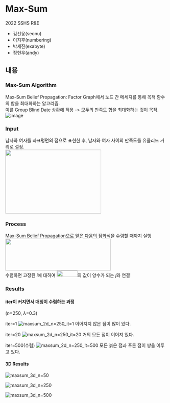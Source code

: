 Max-Sum
========
2022 SSHS R&E 

* 김선웅(seonu)
* 이지후(numbering)
* 박세진(exabyte)
* 정현우(andy)

내용
--------

### Max-Sum Algorithm
Max-Sum Belief Propagation: Factor Graph에서 노드 간 메세지를 통해 목적 함수의 합을 최대화하는 알고리즘.  
이를 Group Blind Date 상황에 적용 -> 모두의 만족도 합을 최대화하는 것이 목적.  
![image](https://user-images.githubusercontent.com/35063338/170415829-e2c5c1bb-147b-4d9a-ac1f-114f0ea98894.png)

### Input
남자와 여자를 좌표평면의 점으로 표현한 후, 남자와 여자 사이의 만족도를 유클리드 거리로 설정.  
<img src="https://user-images.githubusercontent.com/35063338/170417792-c08cb4cb-4052-4e70-88ea-d40a5f5f572b.png" width="300" height="200"/>

### Process
Max-Sum Belief Propagation으로 얻은 다음의 점화식을 수렴할 때까지 실행  
<img src="https://user-images.githubusercontent.com/35063338/170418111-c38a2e22-983c-4171-9cb3-e657d3cb2c71.png" width="330" height="100"/>  
수렴하면 고정된 $i$에 대하여 <img src="https://user-images.githubusercontent.com/35063338/170420172-e7f55132-b45b-45ae-acaf-7c0b31d39ad8.png" width="65" height="20"/>의 값이 양수가 되는 $j$와 연결

### Results 
#### iter이 커지면서 매칭이 수렴하는 과정
($n$=250, $\lambda$=0.3)  
   
   
iter=1
![maxsum_2d_n=250_it=1](https://user-images.githubusercontent.com/89206053/170835771-59801d90-4e56-4abc-8d0a-d32069824919.png)
이어지지 않은 점이 많이 있다.  
   
iter=20
![maxsum_2d_n=250_it=20](https://user-images.githubusercontent.com/89206053/170835901-be91199a-1a9d-4e1d-9d64-b674585b1d71.png)
거의 모든 점이 이어져 있다.

iter=500(수렴)
![maxsum_2d_n=250_it=500](https://user-images.githubusercontent.com/89206053/170835945-55c83bb6-92a0-4c7d-b3e4-3bbd0155a0fe.png)
모든 붉은 점과 푸른 점이 쌍을 이루고 있다.

#### 3D Results

![maxsum_3d_n=50](https://user-images.githubusercontent.com/89206053/170775631-ec6cb3a0-6167-4599-bbae-1c55414f85ce.png)

![maxsum_3d_n=250](https://user-images.githubusercontent.com/89206053/170775026-34bd6777-a2e4-4c87-8f6c-e7dbdd038000.png)

![maxsum_3d_n=500](https://user-images.githubusercontent.com/89206053/170775971-04b3d4b4-6813-4c47-8b8f-22936cc07c6e.png)